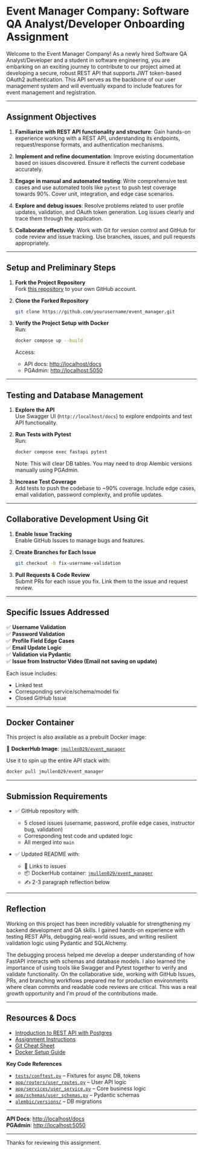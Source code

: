 # Event Manager Company: Software QA Analyst/Developer Onboarding Assignment

Welcome to the Event Manager Company! As a newly hired Software QA Analyst/Developer and a student in software engineering, you are embarking on an exciting journey to contribute to our project aimed at developing a secure, robust REST API that supports JWT token-based OAuth2 authentication. This API serves as the backbone of our user management system and will eventually expand to include features for event management and registration.

---

## Assignment Objectives

1. **Familiarize with REST API functionality and structure**: Gain hands-on experience working with a REST API, understanding its endpoints, request/response formats, and authentication mechanisms.

2. **Implement and refine documentation**: Improve existing documentation based on issues discovered. Ensure it reflects the current codebase accurately.

3. **Engage in manual and automated testing**: Write comprehensive test cases and use automated tools like `pytest` to push test coverage towards 90%. Cover unit, integration, and edge case scenarios.

4. **Explore and debug issues**: Resolve problems related to user profile updates, validation, and OAuth token generation. Log issues clearly and trace them through the application.

5. **Collaborate effectively**: Work with Git for version control and GitHub for code review and issue tracking. Use branches, issues, and pull requests appropriately.

---

## Setup and Preliminary Steps

1. **Fork the Project Repository**  
   Fork [this repository](https://github.com/yourusername/event_manager) to your own GitHub account.

2. **Clone the Forked Repository**  
   ```bash
   git clone https://github.com/yourusername/event_manager.git
   ```

3. **Verify the Project Setup with Docker**  
   Run:
   ```bash
   docker compose up --build
   ```
   Access:
   - API docs: [http://localhost/docs](http://localhost/docs)
   - PGAdmin: [http://localhost:5050](http://localhost:5050)

---

## Testing and Database Management

1. **Explore the API**  
   Use Swagger UI (`http://localhost/docs`) to explore endpoints and test API functionality.

2. **Run Tests with Pytest**  
   Run:
   ```bash
   docker compose exec fastapi pytest
   ```
   Note: This will clear DB tables. You may need to drop Alembic versions manually using PGAdmin.

3. **Increase Test Coverage**  
   Add tests to push the codebase to ~90% coverage. Include edge cases, email validation, password complexity, and profile updates.

---

## Collaborative Development Using Git

1. **Enable Issue Tracking**  
   Enable GitHub Issues to manage bugs and features.

2. **Create Branches for Each Issue**  
   ```bash
   git checkout -b fix-username-validation
   ```

3. **Pull Requests & Code Review**  
   Submit PRs for each issue you fix. Link them to the issue and request review.

---

## Specific Issues Addressed

✅ **Username Validation**  
✅ **Password Validation**  
✅ **Profile Field Edge Cases**  
✅ **Email Update Logic**  
✅ **Validation via Pydantic**  
✅ **Issue from Instructor Video (Email not saving on update)**

Each issue includes:
- Linked test
- Corresponding service/schema/model fix
- Closed GitHub Issue

---

## Docker Container

This project is also available as a prebuilt Docker image:

🧱 **DockerHub Image**: [`jmullen029/event_manager`](https://hub.docker.com/r/jmullen029/event_manager)

Use it to spin up the entire API stack with:

```bash
docker pull jmullen029/event_manager
```

---

## Submission Requirements

- ✅ GitHub repository with:
  - 5 closed issues (username, password, profile edge cases, instructor bug, validation)
  - Corresponding test code and updated logic
  - All merged into `main`

- ✅ Updated README with:
  - 🔗 Links to issues
  - 📦 DockerHub container: [`jmullen029/event_manager`](https://hub.docker.com/r/jmullen029/event_manager)
  - ✍️ 2-3 paragraph reflection below

---

## Reflection

Working on this project has been incredibly valuable for strengthening my backend development and QA skills. I gained hands-on experience with testing REST APIs, debugging real-world issues, and writing resilient validation logic using Pydantic and SQLAlchemy.

The debugging process helped me develop a deeper understanding of how FastAPI interacts with schemas and database models. I also learned the importance of using tools like Swagger and Pytest together to verify and validate functionality. On the collaborative side, working with GitHub Issues, PRs, and branching workflows prepared me for production environments where clean commits and readable code reviews are critical. This was a real growth opportunity and I'm proud of the contributions made.

---

## Resources & Docs

- [Introduction to REST API with Postgres](https://youtu.be/dgMCSND2FQw)  
- [Assignment Instructions](https://youtu.be/TFblm7QrF6o)  
- [Git Cheat Sheet](git.md)  
- [Docker Setup Guide](docker.md)  

**Key Code References**  
- [`tests/conftest.py`](https://github.com/kaw393939/event_manager/commit/3d5802c267036ed410cc7e824f084bdb37ddc8e1) – Fixtures for async DB, tokens  
- [`app/routers/user_routes.py`](https://github.com/kaw393939/event_manager/commit/aae3dfb27df503fef51f435b99c7683b35d44ac7) – User API logic  
- [`app/services/user_service.py`](https://github.com/kaw393939/event_manager/commit/aae3dfb27df503fef51f435b99c7683b35d44ac7) – Core business logic  
- [`app/schemas/user_schemas.py`](https://github.com/kaw393939/event_manager/commit/aae3dfb27df503fef51f435b99c7683b35d44ac7) – Pydantic schemas  
- [`alembic/versions/`](https://github.com/kaw393939/event_manager/commit/aae3dfb27df503fef51f435b99c7683b35d44ac7) – DB migrations

---

**API Docs**: [http://localhost/docs](http://localhost/docs)  
**PGAdmin**: [http://localhost:5050](http://localhost:5050)

---

Thanks for reviewing this assignment.